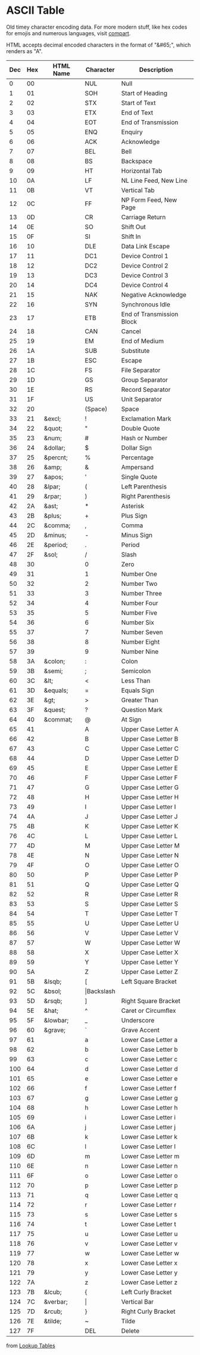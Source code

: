 # ASCII Table

Old timey character encoding data. For more modern stuff, like hex codes for emojis and numerous languages, visit [compart](https://compart.com/en/unicode).

HTML accepts decimal encoded characters in the format of "&amp;#65;", which renders as "&#65;".

Dec|Hex|HTML Name|Character|Description
---|---|---------|---------|-----------
0|00||NUL|Null
1|01||SOH|Start of Heading
2|02||STX|Start of Text
3|03||ETX|End of Text
4|04||EOT|End of Transmission
5|05||ENQ|Enquiry
6|06||ACK|Acknowledge
7|07||BEL|Bell
8|08||BS|Backspace
9|09||HT|Horizontal Tab
10|0A||LF|NL Line Feed, New Line
11|0B||VT|Vertical Tab
12|0C||FF|NP Form Feed, New Page
13|0D||CR|Carriage Return
14|0E||SO|Shift Out
15|0F||SI|Shift In
16|10||DLE|Data Link Escape
17|11||DC1|Device Control 1
18|12||DC2|Device Control 2
19|13||DC3|Device Control 3
20|14||DC4|Device Control 4
21|15||NAK|Negative Acknowledge
22|16||SYN|Synchronous Idle
23|17||ETB|End of Transmission Block
24|18||CAN|Cancel
25|19||EM|End of Medium
26|1A||SUB|Substitute
27|1B||ESC|Escape
28|1C||FS|File Separator
29|1D||GS|Group Separator
30|1E||RS|Record Separator
31|1F||US|Unit Separator
32|20||(Space)|Space
33|21|&amp;excl;|!|Exclamation Mark
34|22|&amp;quot;|"|Double Quote
35|23|&amp;num;|#|Hash or Number
36|24|&amp;dollar;|$|Dollar Sign
37|25|&amp;percnt;|%|Percentage
38|26|&amp;amp;|&amp;|Ampersand
39|27|&amp;apos;|'|Single Quote
40|28|&amp;lpar;|(|Left Parenthesis
41|29|&amp;rpar;|)|Right Parenthesis
42|2A|&amp;ast;|*|Asterisk
43|2B|&amp;plus;|+|Plus Sign
44|2C|&amp;comma;|,|Comma
45|2D|&amp;minus;|-|Minus Sign
46|2E|&amp;period;|.|Period
47|2F|&amp;sol;|/|Slash
48|30||0|Zero
49|31||1|Number One
50|32||2|Number Two
51|33||3|Number Three
52|34||4|Number Four
53|35||5|Number Five
54|36||6|Number Six
55|37||7|Number Seven
56|38||8|Number Eight
57|39||9|Number Nine
58|3A|&amp;colon;|:|Colon
59|3B|&amp;semi;|;|Semicolon
60|3C|&amp;lt;|<|Less Than
61|3D|&amp;equals;|=|Equals Sign
62|3E|&amp;gt;|>|Greater Than
63|3F|&amp;quest;|?|Question Mark
64|40|&amp;commat;|@|At Sign
65|41||A|Upper Case Letter A
66|42||B|Upper Case Letter B
67|43||C|Upper Case Letter C
68|44||D|Upper Case Letter D
69|45||E|Upper Case Letter E
70|46||F|Upper Case Letter F
71|47||G|Upper Case Letter G
72|48||H|Upper Case Letter H
73|49||I|Upper Case Letter I
74|4A||J|Upper Case Letter J
75|4B||K|Upper Case Letter K
76|4C||L|Upper Case Letter L
77|4D||M|Upper Case Letter M
78|4E||N|Upper Case Letter N
79|4F||O|Upper Case Letter O
80|50||P|Upper Case Letter P
81|51||Q|Upper Case Letter Q
82|52||R|Upper Case Letter R
83|53||S|Upper Case Letter S
84|54||T|Upper Case Letter T
85|55||U|Upper Case Letter U
86|56||V|Upper Case Letter V
87|57||W|Upper Case Letter W
88|58||X|Upper Case Letter X
89|59||Y|Upper Case Letter Y
90|5A||Z|Upper Case Letter Z
91|5B|&amp;lsqb;|[|Left Square Bracket
92|5C|&amp;bsol;|\\|Backslash
93|5D|&amp;rsqb;|]|Right Square Bracket
94|5E|&amp;hat;|^|Caret or Circumflex
95|5F|&amp;lowbar;|_|Underscore
96|60|&amp;grave;|\`|Grave Accent
97|61||a|Lower Case Letter a
98|62||b|Lower Case Letter b
99|63||c|Lower Case Letter c
100|64||d|Lower Case Letter d
101|65||e|Lower Case Letter e
102|66||f|Lower Case Letter f
103|67||g|Lower Case Letter g
104|68||h|Lower Case Letter h
105|69||i|Lower Case Letter i
106|6A||j|Lower Case Letter j
107|6B||k|Lower Case Letter k
108|6C||l|Lower Case Letter l
109|6D||m|Lower Case Letter m
110|6E||n|Lower Case Letter n
111|6F||o|Lower Case Letter o
112|70||p|Lower Case Letter p
113|71||q|Lower Case Letter q
114|72||r|Lower Case Letter r
115|73||s|Lower Case Letter s
116|74||t|Lower Case Letter t
117|75||u|Lower Case Letter u
118|76||v|Lower Case Letter v
119|77||w|Lower Case Letter w
120|78||x|Lower Case Letter x
121|79||y|Lower Case Letter y
122|7A||z|Lower Case Letter z
123|7B|&amp;lcub;|{|Left Curly Bracket
124|7C|&amp;verbar;|\||Vertical Bar
125|7D|&amp;rcub;|}|Right Curly Bracket
126|7E|&amp;tilde;|~|Tilde
127|7F||DEL|Delete

from [Lookup Tables](https://www.lookuptables.com/text/ascii-table)
